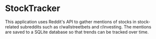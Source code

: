 # StockTracker

This application uses Reddit's API to gather mentions of stocks in stock-related subreddits such as r/wallstreetbets and r/investing. The mentions are saved to a SQLite database so that trends can be tracked over time.
